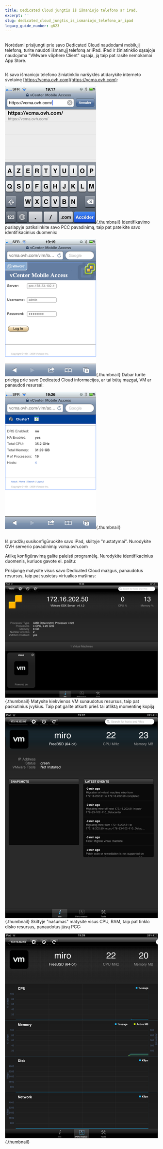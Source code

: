 ```yaml
---
title: Dedicated Cloud jungtis iš išmaniojo telefono ar iPad.
excerpt: ''
slug: dedicated_cloud_jungtis_is_ismaniojo_telefono_ar_ipad
legacy_guide_number: g623
---
```



## 
Norėdami prisijungti prie savo Dedicated Cloud naudodami mobilųjį telefoną, turite naudoti išmanųjį telefoną ar iPad. iPad ir žiniatinklio sąsajoje naudojama "VMware vSphere Client" sąsaja, ją taip pat rasite nemokamai App Store.


## 
Iš savo išmaniojo telefono žiniatinklio naršyklės atidarykite interneto svetainę 
[https://vcma.ovh.com](https://vcma.ovh.com):

![](images/img_148.jpg){.thumbnail}
Identifikavimo puslapyje patikslinkite savo PCC pavadinimą, taip pat pateikite savo identifikacinius duomenis:

![](images/img_149.jpg){.thumbnail}
Dabar turite prieigą prie savo Dedicated Cloud informacijos, ar tai būtų mazgai, VM ar panaudoti resursai:

![](images/img_150.jpg){.thumbnail}


## 
Iš pradžių susikonfigūruokite savo iPad, skiltyje "nustatymai". Nurodykite OVH serverio pavadinimą: vcma.ovh.com

 
Atlikę konfigūravimą galite paleisti programėlę. Nurodykite identifikacinius duomenis, kuriuos gavote el. paštu:

 
Prisijungę matysite visus savo Dedicated Cloud mazgus, panaudotus resursus, taip pat susietas virtualias mašinas:

![](images/img_152.jpg){.thumbnail}
Matysite kiekvienos VM sunaudotus resursus, taip pat paskutinius įvykius. Taip pat galite atkurti prieš tai atliktą momentinę kopiją:

![](images/img_153.jpg){.thumbnail}
Skiltyje "našumas" matysite visus CPU, RAM, taip pat tinklo disko resursus, panaudotus jūsų PCC:

![](images/img_154.jpg){.thumbnail}

